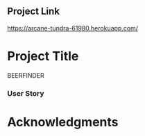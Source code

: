 ## Project Link
https://arcane-tundra-61980.herokuapp.com/
# Project Title
BEERFINDER

### User Story

# Acknowledgments

